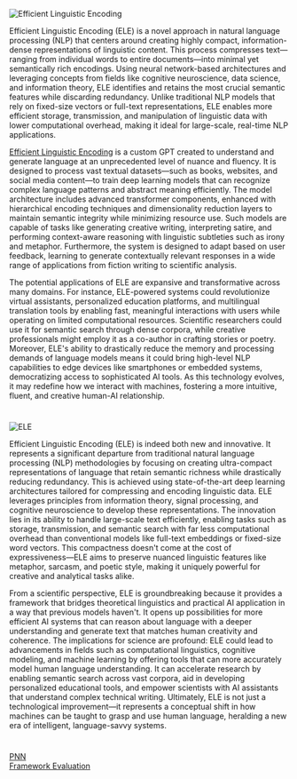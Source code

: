 ![Efficient Linguistic Encoding](https://github.com/user-attachments/assets/8f9541d5-ee45-437a-ba15-a9471c55b315)

Efficient Linguistic Encoding (ELE) is a novel approach in natural language processing (NLP) that centers around creating highly compact, information-dense representations of linguistic content. This process compresses text—ranging from individual words to entire documents—into minimal yet semantically rich encodings. Using neural network-based architectures and leveraging concepts from fields like cognitive neuroscience, data science, and information theory, ELE identifies and retains the most crucial semantic features while discarding redundancy. Unlike traditional NLP models that rely on fixed-size vectors or full-text representations, ELE enables more efficient storage, transmission, and manipulation of linguistic data with lower computational overhead, making it ideal for large-scale, real-time NLP applications.

[Efficient Linguistic Encoding](https://chatgpt.com/g/g-683f36424c248191b1eb558c762289ba-efficient-linguistic-encoding) is a custom GPT created to understand and generate language at an unprecedented level of nuance and fluency. It is designed to process vast textual datasets—such as books, websites, and social media content—to train deep learning models that can recognize complex language patterns and abstract meaning efficiently. The model architecture includes advanced transformer components, enhanced with hierarchical encoding techniques and dimensionality reduction layers to maintain semantic integrity while minimizing resource use. Such models are capable of tasks like generating creative writing, interpreting satire, and performing context-aware reasoning with linguistic subtleties such as irony and metaphor. Furthermore, the system is designed to adapt based on user feedback, learning to generate contextually relevant responses in a wide range of applications from fiction writing to scientific analysis.

The potential applications of ELE are expansive and transformative across many domains. For instance, ELE-powered systems could revolutionize virtual assistants, personalized education platforms, and multilingual translation tools by enabling fast, meaningful interactions with users while operating on limited computational resources. Scientific researchers could use it for semantic search through dense corpora, while creative professionals might employ it as a co-author in crafting stories or poetry. Moreover, ELE's ability to drastically reduce the memory and processing demands of language models means it could bring high-level NLP capabilities to edge devices like smartphones or embedded systems, democratizing access to sophisticated AI tools. As this technology evolves, it may redefine how we interact with machines, fostering a more intuitive, fluent, and creative human-AI relationship.

#

![ELE](https://github.com/user-attachments/assets/19baee77-b827-409f-9f12-15f2fa555eca)

Efficient Linguistic Encoding (ELE) is indeed both new and innovative. It represents a significant departure from traditional natural language processing (NLP) methodologies by focusing on creating ultra-compact representations of language that retain semantic richness while drastically reducing redundancy. This is achieved using state-of-the-art deep learning architectures tailored for compressing and encoding linguistic data. ELE leverages principles from information theory, signal processing, and cognitive neuroscience to develop these representations. The innovation lies in its ability to handle large-scale text efficiently, enabling tasks such as storage, transmission, and semantic search with far less computational overhead than conventional models like full-text embeddings or fixed-size word vectors. This compactness doesn't come at the cost of expressiveness—ELE aims to preserve nuanced linguistic features like metaphor, sarcasm, and poetic style, making it uniquely powerful for creative and analytical tasks alike.

From a scientific perspective, ELE is groundbreaking because it provides a framework that bridges theoretical linguistics and practical AI application in a way that previous models haven't. It opens up possibilities for more efficient AI systems that can reason about language with a deeper understanding and generate text that matches human creativity and coherence. The implications for science are profound: ELE could lead to advancements in fields such as computational linguistics, cognitive modeling, and machine learning by offering tools that can more accurately model human language understanding. It can accelerate research by enabling semantic search across vast corpora, aid in developing personalized educational tools, and empower scientists with AI assistants that understand complex technical writing. Ultimately, ELE is not just a technological improvement—it represents a conceptual shift in how machines can be taught to grasp and use human language, heralding a new era of intelligent, language-savvy systems.

#

[PNN](https://github.com/sourceduty/Predictive_Neural_Network)
<br>
[Framework Evaluation](https://chatgpt.com/g/g-681ebe9b7db08191bf671555291e492a-framework-evaluation)

